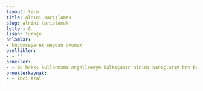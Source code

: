 ```yaml
---
layout: term
title: alnını karışlamak
slug: alnini-karislamak
letter: A
lisan: Türkçe
anlamlar:
- küçümseyerek meydan okumak
ozellikler:
- - ''
ornekler:
- - Bu hakkı kullanmamı engellemeye kalkışanın alnını karışlarım ben bu gece.
orneklerkaynak:
- - İnci Aral
---
```

